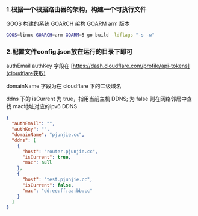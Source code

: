 ### 1.根据一个根据路由器的架构，构建一个可执行文件

GOOS 构建的系统
GOARCH 架构
GOARM arm 版本

```bash
GOOS=linux GOARCH=arm GOARM=5 go build -ldflags "-s -w"
```

### 2.配置文件config.json放在运行的目录下即可

authEmail authKey 字段在 [https://dash.cloudflare.com/profile/api-tokens](cloudflare获取)

domainName 字段为在 cloudflare 下的二级域名

ddns 下的 isCurrent 为 true，指用当前主机 DDNS; 为 false 则在网络邻居中查找 mac地址对应的ipv6 DDNS

```json
{
  "authEmail": "",
  "authKey": "",
  "domainName": "pjunjie.cc",
  "ddns": [
    {
      "host": "router.pjunjie.cc",
      "isCurrent": true,
      "mac": null
    },
    {
      "host": "test.pjunjie.cc",
      "isCurrent": false,
      "mac": "dd:ee:ff:aa:bb:cc"
    }
  ]
}
```
